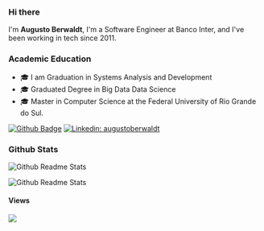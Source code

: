 ### Hi there 

I'm **Augusto Berwaldt**,  I'm a Software Engineer at Banco Inter, and I've been working in tech since 2011. 

### Academic Education
- 🎓  I am Graduation in Systems Analysis and Development 
- 🎓  Graduated Degree in Big Data Data Science
- 🎓  Master in Computer Science at the Federal University of Rio Grande do Sul.



[![Github Badge](https://img.shields.io/badge/-Github-000?style=flat-square&logo=Github&logoColor=white&link=https://github.com/augustoberwaldt/)](https://github.com/augustoberwaldt/)
[![Linkedin: augustoberwaldt](https://img.shields.io/badge/-Linkedin-blue?style=flat-square&logo=Linkedin&logoColor=white&link=https://www.linkedin.com/in/augusto-berwaldt/)](https://www.linkedin.com/in/augusto-berwaldt-32081761/)

### Github Stats  
![Github Readme Stats](https://github-readme-stats.vercel.app/api?username=augustoberwaldt&show_icons=true&count_private=true)  

![Github Readme Stats](https://github-readme-stats.vercel.app/api/top-langs/?username=augustoberwaldt)  

#### Views  
![](https://komarev.com/ghpvc/?username=augustoberwaldt&color=blue)

<!--
**augustoberwaldt/augustoberwaldt** is a ✨ _special_ ✨ repository because its `README.md` (this file) appears on your GitHub profile.

Here are some ideas to get you started:

- 🔭 I’m currently working on ...
- 🌱 I’m currently learning ...
- 👯 I’m looking to collaborate on ...
- 🤔 I’m looking for help with ...
- 💬 Ask me about ...
- 📫 How to reach me: ...
- 😄 Pronouns: ...
- ⚡ Fun fact: ...
-->
